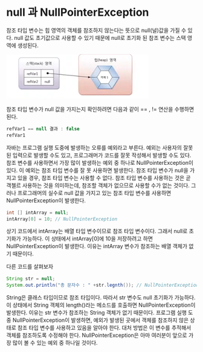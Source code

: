 # null 과 NullPointerException

참조 타입 변수는 힙 영역의 객체를 참조하지 않는다는 뜻으로 null(널)값을
가질 수 있다. null 값도 초기값으로 사용할 수 있기 때문에 null로 초기화
된 참조 변수는 스택 영역에 생성된다.

![img_5.png](img_5.png)

참조 타입 변수가 null 값을 가지는지 확인하려면 다음과 같이 == , != 
연산을 수행하면 된다. 
```java
refVar1 == null 결과 : false
refVar1
```

자바는 프로그램 실행 도중에 발생하는 오류를 예외라고 부른다.
예외는 사용자의 잘못된 입력으로 발생할 수도 있고, 프로그래머가
코드를 잘못 작성해서 발생할 수도 있다. 참조 변수를 사용하면서
가장 많이 발생하는 예외 중 하나로 NullPointerException이 있다.
이 예외는 참조 타입 변수를 잘 못 사용하면 발생한다.
참조 타입 변수가 null을 가지고 있을 경우, 참조 타입 변수는 사용할 수 없다.
참조 타입 변수를 사용하는 것은 곧 객첼르 사용하는 것을 의미하는데,
참조할 객체가 없으므로 사용할 수가 없는 것이다. 그러나 프로그래머의
실수로 null 값을  가지고 있는 참조 타입 변수를 사용하면
NullPointerException이 발생한다. 

```java
int [] intArray = null;
intArray[0] = 10; // NullPointerException
```

상기 코드에서 intArray는 배열 타입 변수이므로 참조 타입 변수이다.
그래서 null로 초기화가 가능하다. 이 상태에서 intArray[0]에
10을 저장하려고 하면 NullPointerException이 발생한다. 
이유는 intArray 변수가 참조하는 배열 객체가 없기 때문이다.

다른 코드를 살펴보자

```java
String str = null;
System.out.println("총 문자수 : " +str.legnth()); // NullPointerException
```

String은 클래스 타입이므로 참조 타입이다.
따라서 str 변수도 null 초기화가 가능하다. 이 상태에서 String 객체의
length()라는 메소드를 호출하면 NullPointerException이 발생한다.
이유는 str 변수가 참조하는 String 객체가 없기 때문이다. 
프로그램 실행 도중 NullPointerException이 발생하면, 예외가 발생된 곳에서
객체를 참조하지 않은 상태로 참조 타입 변수를 사용하고 있음을 알아야 한다.
대처 방법은 이 변수를 추적해서 객체를 참조하도록 수정해야 한다.
NullPointerException은 아마 여러분이 앞으로 가장 많이 볼 수 있는
예외 중 하나일 것이다.